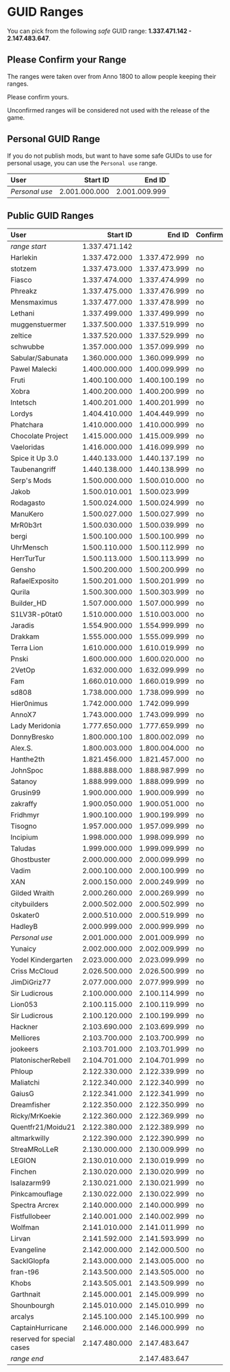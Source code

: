 # GUID Ranges

You can pick from the following *safe* GUID range: **1.337.471.142 - 2.147.483.647**.

## Please Confirm your Range

The ranges were taken over from Anno 1800 to allow people keeping their ranges.

Please confirm yours.

Unconfirmed ranges will be considered not used with the release of the game.

## Personal GUID Range

If you do not publish mods, but want to have some safe GUIDs to use for personal usage, you can use the `Personal use` range.

| User            |      Start ID |        End ID |
| :-------------- | ------------: | ------------: |
| *Personal use*  | 2.001.000.000 | 2.001.009.999 |

## Public GUID Ranges

| User            |      Start ID |        End ID | Confirmed?
| :-------------- | ------------: | ------------: | ---
| *range start*   | 1.337.471.142 |  |
| Harlekin        | 1.337.472.000 | 1.337.472.999 | no
| stotzem         | 1.337.473.000 | 1.337.473.999 | no
| Fiasco          | 1.337.474.000 | 1.337.474.999 | no
| Phreakz         | 1.337.475.000 | 1.337.476.999 | no
| Mensmaximus     | 1.337.477.000 | 1.337.478.999 | no
| Lethani         | 1.337.499.000 | 1.337.499.999 | no
| muggenstuermer  | 1.337.500.000 | 1.337.519.999 | no
| zeltice         | 1.337.520.000 | 1.337.529.999 | no
| schwubbe        | 1.357.000.000 | 1.357.099.999 | no
| Sabular/Sabunata| 1.360.000.000 | 1.360.099.999 | no
| Pawel Malecki   | 1.400.000.000 | 1.400.099.999 | no
| Fruti           | 1.400.100.000 | 1.400.100.199 | no
| Xobra           | 1.400.200.000 | 1.400.200.999 | no
| Intetsch        | 1.400.201.000 | 1.400.201.999 | no
| Lordys          | 1.404.410.000 | 1.404.449.999 | no
| Phatchara       | 1.410.000.000 | 1.410.000.999 | no
| Chocolate Project | 1.415.000.000 | 1.415.009.999 | no
| Vaeloridas      | 1.416.000.000 | 1.416.099.999 | no
| Spice it Up 3.0 | 1.440.133.000 | 1.440.137.199 | no
| Taubenangriff   | 1.440.138.000 | 1.440.138.999 | no
| Serp's Mods     | 1.500.000.000 | 1.500.010.000 | no
| Jakob           | 1.500.010.001 | 1.500.023.999 |
| Rodagasto       | 1.500.024.000 | 1.500.024.999 | no
| ManuKero        | 1.500.027.000 | 1.500.027.999 | no
| MrR0b3rt        | 1.500.030.000 | 1.500.039.999 | no
| bergi           | 1.500.100.000 | 1.500.100.999 | no
| UhrMensch       | 1.500.110.000 | 1.500.112.999 | no
| HerrTurTur      | 1.500.113.000 | 1.500.113.999 | no
| Gensho          | 1.500.200.000 | 1.500.200.999 | no
| RafaelExposito  | 1.500.201.000 | 1.500.201.999 | no
| Qurila          | 1.500.300.000 | 1.500.303.999 | no
| Builder_HD      | 1.507.000.000 | 1.507.000.999 | no
| S1LV3R-p0tat0   | 1.510.000.000 | 1.510.003.000 | no
| Jaradis         | 1.554.900.000 | 1.554.999.999 | no
| Drakkam         | 1.555.000.000 | 1.555.099.999 | no
| Terra Lion      | 1.610.000.000 | 1.610.019.999 | no
| Pnski           | 1.600.000.000 | 1.600.020.000 | no
| 2VetOp          | 1.632.000.000 | 1.632.099.999 | no
| Fam             | 1.660.010.000 | 1.660.019.999 | no
| sd808           | 1.738.000.000 | 1.738.099.999 | no
| Hier0nimus      | 1.742.000.000 | 1.742.099.999 |
| AnnoX7          | 1.743.000.000 | 1.743.099.999 | no
| Lady Meridonia  | 1.777.650.000 | 1.777.659.999 | no
| DonnyBresko     | 1.800.000.100 | 1.800.002.099 | no
| Alex.S.         | 1.800.003.000 | 1.800.004.000 | no
| Hanthe2th       | 1.821.456.000 | 1.821.457.000 | no
| JohnSpoc        | 1.888.888.000 | 1.888.987.999 | no
| Satanoy         | 1.888.999.000 | 1.888.099.999 | no
| Grusin99        | 1.900.000.000 | 1.900.009.999 | no
| zakraffy        | 1.900.050.000 | 1.900.051.000 | no
| Fridhmyr        | 1.900.100.000 | 1.900.199.999 | no
| Tisogno         | 1.957.000.000 | 1.957.099.999 | no
| Incipium        | 1.998.000.000 | 1.998.099.999 | no
| Taludas         | 1.999.000.000 | 1.999.099.999 | no
| Ghostbuster     | 2.000.000.000 | 2.000.099.999 | no
| Vadim           | 2.000.100.000 | 2.000.100.999 | no
| XAN             | 2.000.150.000 | 2.000.249.999 | no
| Gilded Wraith   | 2.000.260.000 | 2.000.269.999 | no
| citybuilders    | 2.000.502.000 | 2.000.502.999 | no
| 0skater0        | 2.000.510.000 | 2.000.519.999 | no
| HadleyB         | 2.000.999.000 | 2.000.999.999 | no
| *Personal use*  | 2.001.000.000 | 2.001.009.999 | no
| Yunaicy         | 2.002.000.000 | 2.002.009.999 | no
| Yodel Kindergarten | 2.023.000.000 | 2.023.099.999 | no
| Criss McCloud   | 2.026.500.000 | 2.026.500.999 | no
| JimDiGriz77     | 2.077.000.000 | 2.077.999.999 | no
| Sir Ludicrous   | 2.100.000.000 | 2.100.114.999 | no
| Lion053         | 2.100.115.000 | 2.100.119.999 | no
| Sir Ludicrous   | 2.100.120.000 | 2.100.199.999 | no
| Hackner         | 2.103.690.000 | 2.103.699.999 | no
| Melliores       | 2.103.700.000 | 2.103.700.999 | no
| jookeers        | 2.103.701.000 | 2.103.701.999 | no
| PlatonischerRebell | 2.104.701.000 | 2.104.701.999 | no
| Phloup          | 2.122.330.000 | 2.122.339.999 | no
| Maliatchi       | 2.122.340.000 | 2.122.340.999 | no
| GaiusG          | 2.122.341.000 | 2.122.341.999 | no
| Dreamfisher     | 2.122.350.000 | 2.122.350.999 | no
| Ricky/MrKoekie  | 2.122.360.000 | 2.122.369.999 | no
| Quentfr21/Moidu21 | 2.122.380.000 | 2.122.389.999 | no
| altmarkwilly    | 2.122.390.000 | 2.122.390.999 | no
| StreaMRoLLeR    | 2.130.000.000 | 2.130.009.999 | no
| LEGION          | 2.130.010.000 | 2.130.019.999 | no
| Finchen         | 2.130.020.000 | 2.130.020.999 | no
| lsalazarm99     | 2.130.021.000 | 2.130.021.999 | no
| Pinkcamouflage  | 2.130.022.000 | 2.130.022.999 | no
| Spectra Arcrex  | 2.140.000.000 | 2.140.000.999 | no
| Fistfullobeer   | 2.140.001.000 | 2.140.002.999 | no
| Wolfman         | 2.141.010.000 | 2.141.011.999 | no
| Lirvan          | 2.141.592.000 | 2.141.593.999 | no
| Evangeline      | 2.142.000.000 | 2.142.000.500 | no
| SacklGlopfa     | 2.143.000.000 | 2.143.005.000 | no
| fran-t96        | 2.143.500.000 | 2.143.505.000 | no
| Khobs           | 2.143.505.001 | 2.143.509.999 | no
| Garthnait       | 2.145.000.001 | 2.145.009.999 | no
| Shounbourgh     | 2.145.010.000 | 2.145.010.999 | no
| arcalys         | 2.145.100.000 | 2.145.100.999 | no
| CaptainHurricane | 2.146.000.000 | 2.146.000.999 | no
| reserved for special cases | 2.147.480.000 | 2.147.483.647 |
| *range end*   |  | 2.147.483.647 |
